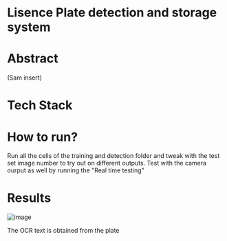 # Lisence Plate detection and storage system

# Abstract 
 (Sam insert)
 
# Tech Stack
 
# How to run?

Run all the cells of the training and detection folder and tweak with the test set image number to try out on different outputs. Test with the camera ourput as well by running the "Real time testing" 

# Results

![image](https://user-images.githubusercontent.com/73779567/138905258-74307c4b-1f75-40cf-ae32-62a32d0f3302.png)

The OCR text is obtained from the plate
